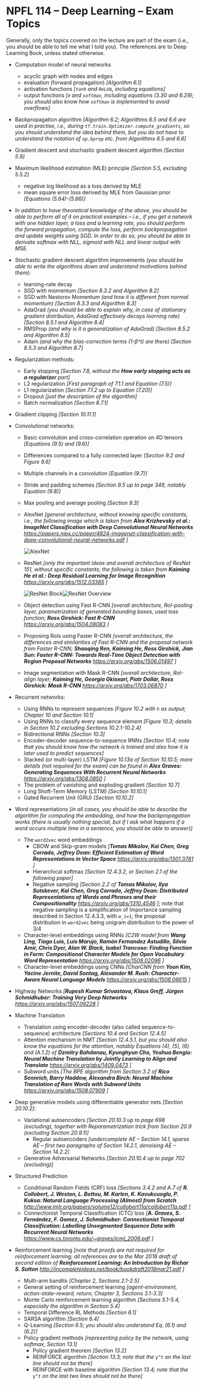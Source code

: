 # NPFL 114 – Deep Learning – Exam Topics

Generally, only the topics covered on the lecture are part of the exam
(i.e., you should be able to tell me what I told you). The references
are to Deep Learning Book, unless stated otherwise.

- Computation model of neural networks
    - acyclic graph with nodes and edges
    - evaluation (forward propagation) _[Algorithm 6.1]_
    - activation functions _[`tanh` and `ReLU`s, including equations]_
    - output functions _[`σ` and `softmax`, including equations (3.30 and 6.29);
      you should also know how `softmax` is implemented to avoid overflows]_

- Backpropagation algorithm *[Algorithm 6.2; Algorithms 6.5 and 6.6 are used in practise,
  i.e., during `tf.train.Optimizer.compute_gradients`, so you should understand the idea
  behind them, but you do not have to understand the notation of `op.bprop` etc. from
  Algorithms 6.5 and 6.6]*

- Gradient descent and stochastic gradient descent algorithm _[Section 5.9]_

- Maximum likelihood estimation (MLE) principle _[Section 5.5, excluding 5.5.2]_
    - negative log likelihood as a loss derived by MLE
    - mean square error loss derived by MLE from Gaussian prior _[Equations (5.64)-(5.66)]_

- _In addition to have theoretical knowledge of the above, you should be able to
  perform all of it on practical examples – i.e., if you get a network with one
  hidden layer, a loss and a learning rate, you should perform the forward
  propagation, compute the loss, perform backpropagation and update weights
  using SGD. In order to do so, you should be able to derivate softmax with NLL,
  sigmoid with NLL and linear output with MSE._

- Stochastic gradient descent algorithm improvements _(you should be able to
  write the algorithms down and understand motivations behind them)_:
    - learning-rate decay
    - SGD with momentum _[Section 8.3.2 and Algorithm 8.2]_
    - SGD with Nestorov Momentum _(and how it is different from normal momentum)_ _[Section 8.3.3 and Algorithm 8.3]_
    - AdaGrad _(you should be able to explain why, in case of stationary
      gradient distribution, AdaGrad effectively decays learning rate)_
      _[Section 8.5.1 and Algorithm 8.4]_
    - RMSProp _(and why is it a generalization of AdaGrad)_ _[Section 8.5.2 and Algorithm 8.5]_
    - Adam _(and why the bias-correction terms (1-β^t) are there)_ _[Section 8.5.3 and Algorithm 8.7]_

- Regularization methods:
    - Early stopping _[Section 7.8, without the **How early stopping acts as a regularizer** part]_
    - L2 regularization _[First paragraph of 7.1.1 and Equation (7.5)]_
    - L1 regularization _[Section 7.1.2 up to Equation (7.20)]_
    - Dropout _[just the description of the algorithm]_
    - Batch normalization _[Section 8.7.1]_

- Gradient clipping _[Section 10.11.1]_

- Convolutional networks:
    - Basic convolution and cross-correlation operation on 4D tensors _[Equations (9.5) and (9.6)]_
    - Differences compared to a fully connected layer _[Section 9.2 and Figure 9.6]_
    - Multiple channels in a convolution _[Equation (9.7)]_
    - Stride and padding schemes _[Section 9.5 up to page 349, notably Equation (9.8)]_
    - Max pooling and average pooling _[Section 9.3]_
    - AlexNet _[general architecture, without knowing specific constants, i.e.,
      the following image which is taken from **Alex Krizhevsky et al.: ImageNet
      Classification with Deep Convolutional Neural Networks**
      https://papers.nips.cc/paper/4824-imagenet-classification-with-deep-convolutional-neural-networks.pdf ]_

      ![AlexNet](images/alexnet.svg)
    - ResNet _[only the important ideas and overall architecture of ResNet 151,
      without specific constants; the following is taken from **Kaiming He et
      al.: Deep Residual Learning for Image Recognition**
      https://arxiv.org/abs/1512.03385 ]_

      ![ResNet Block](images/resnet-block.svg)![ResNet Overview](images/resnet-table.svg)
    - Object detection using Fast R-CNN _[overall architecture, RoI-pooling
      layer, parametrization of generated bounding boxes, used loss function;
      **Ross Girshick: Fast R-CNN** https://arxiv.org/abs/1504.08083 ]_
    - Proposing RoIs using Faster R-CNN _[overall architecture, the differences
      and similarities of Fast R-CNN and the proposal network from Faster R-CNN;
      **Shaoqing Ren, Kaiming He, Ross Girshick, Jian Sun: Faster R-CNN: Towards
      Real-Time Object Detection with Region Proposal Networks**
      https://arxiv.org/abs/1506.01497 ]_
    - Image segmentation with Mask R-CNN _[overall architecture, RoI-align layer;
      **Kaiming He, Georgia Gkioxari, Piotr Dollár, Ross Girshick: Mask R-CNN** https://arxiv.org/abs/1703.06870 ]_

- Recurrent networks:
    - Using RNNs to represent sequences _[Figure 10.2 with `h` as output;
      Chapter 10 and Section 10.1]_
    - Using RNNs to classify every sequence element _[Figure 10.3; details in
      Section 10.2 excluding Sections 10.2.1-10.2.4]_
    - Bidirectional RNNs _[Section 10.3]_
    - Encoder-decoder sequence-to-sequence RNNs _[Section 10.4; note that you
      should know how the network is trained and also how it is later used to
      predict sequences]_
    - Stacked (or multi-layer) LSTM _[Figure 10.13a of Section 10.10.5; more
      details (not required for the exam) can be found in **Alex Graves:
      Generating Sequences With Recurrent Neural Networks**
      https://arxiv.org/abs/1308.0850 ]_
    - The problem of vanishing and exploding gradient _[Section 10.7]_
    - Long Shoft-Term Memory (LSTM) _[Section 10.10.1]_
    - Gated Recurrent Unit (GRU) _[Section 10.10.2]_

- Word representations _[in all cases, you should be able to describe the
  algorithm for computing the embedding, and how the backpropagation works
  (there is usually nothing special, but if I ask what happens if a word occurs
  multiple time in a sentence, you should be able to answer)]_
    - The `word2vec` word embeddings
        - CBOW and Skip-gram models _[**Tomas Mikolov, Kai Chen, Greg Corrado,
          Jeffrey Dean: Efficient Estimation of Word Representations in Vector
          Space** https://arxiv.org/abs/1301.3781 ]_
        - Hierarchical softmax _[Section 12.4.3.2, or Section 2.1 of the following paper]_
        - Negative sampling _[Section 2.2 of **Tomas Mikolov, Ilya Sutskever,
          Kai Chen, Greg Corrado, Jeffrey Dean: Distributed Representations of
          Words and Phrases and their Compositionality**
          https://arxiv.org/abs/1310.4546 ]_; note that negative sampling is
          a simplification of Importance sampling described in Section 12.4.3.3,
          with `w_i=1`; the proposal distribution in `word2vec` being unigram
          distribution to the power of 3/4
    - Character-level embeddings using RNNs _[C2W model from **Wang Ling, Tiago
      Luís, Luís Marujo, Ramón Fernandez Astudillo, Silvio Amir, Chris Dyer,
      Alan W. Black, Isabel Trancoso: Finding Function in Form: Compositional
      Character Models for Open Vocabulary Word Representation**
      https://arxiv.org/abs/1508.02096 ]_
    - Character-level embeddings using CNNs _[CharCNN from **Yoon Kim, Yacine
      Jernite, David Sontag, Alexander M. Rush: Character-Aware Neural Language
      Models** https://arxiv.org/abs/1508.06615 ]_

- Highway Networks _[**Rupesh Kumar Srivastava, Klaus Greff, Jürgen Schmidhuber:
  Training Very Deep Networks** https://arxiv.org/abs/1507.06228 ]_

- Machine Translation
    - Translation using encoder-decoder (also called sequence-to-sequence)
      architecture _[Sections 10.4 and Section 12.4.5]_
    - Attention mechanism in NMT _[Section 12.4.5.1, but you should also know
      the equations for the attention, notably Equations (4), (5), (6) and
      (A.1.2) of **Dzmitry Bahdanau, Kyunghyun Cho, Yoshua Bengio: Neural
      Machine Translation by Jointly Learning to Align and Translate**
      https://arxiv.org/abs/1409.0473 ]_
    - Subword units _[The BPE algorithm from Section 3.2 of **Rico Sennrich,
      Barry Haddow, Alexandra Birch: Neural Machine Translation of Rare Words
      with Subword Units** https://arxiv.org/abs/1508.07909 ]_

- Deep generative models using differentiable generator nets _[Section 20.10.2]_:
    - Variational autoencoders _[Section 20.10.3 up to page 698 (excluding),
      together with Reparametrization trick from Section 20.9 (excluding Section
      20.9.1)]_
        - Regular autoencoders _[undercomplete AE – Section 14.1, sparse AE
          – first two paragraphs of Section 14.2.1, denoising AE – Section
          14.2.2]_
    - Generative Adversarial Networks _[Section 20.10.4 up to page 702 (excluding)]_

- Structured Prediction
    - Conditional Random Fields (CRF) loss _[Sections 3.4.2 and A.7 of **R.
      Collobert, J. Weston, L. Bottou, M. Karlen, K. Kavukcuoglu, P. Kuksa:
      Natural Language Processing (Almost) from Scratch**
      http://www.jmlr.org/papers/volume12/collobert11a/collobert11a.pdf ]_
    - Connectionist Temporal Classification (CTC) loss *[**A. Graves, S.
      Fernández, F. Gomez, J. Schmidhuber: Connectionist Temporal
      Classification: Labelling Unsegmented Sequence Data with Recurrent Neural
      Networks** https://www.cs.toronto.edu/~graves/icml_2006.pdf ]*

- Reinforcement learning _[note that proofs are not required for reinforcement
  learning; all references are to the Mar 2018 draft of second edition of
  **Reinforcement Learning: An Introduction by Richar S. Sutton**
  http://incompleteideas.net/book/bookdraft2018mar21.pdf ]_
    - Multi-arm bandits _[Chapter 2, Sections 2.1-2.5]_
    - General setting of reinforcement learning _[agent-environment, action-state-reward, return; Chapter 3, Sections 3.1-3.3]_
    - Monte Carlo reinforcement learning algorithm _[Sections 5.1-5.4, especially the algorithm in Section 5.4]_
    - Temporal Difference RL Methods _[Section 6.1]_
    - SARSA algorithm _[Section 6.4]_
    - Q-Learning _[Section 6.5; you should also understand Eq. (6.1) and (6.2)]_
    - Policy gradient methods _[representing policy by the network, using
      softmax, Section 13.1]_
        - Policy gradient theorem _[Section 13.2]_
        - REINFORCE algorithm _[Section 13.3; note that the `γ^t` on the last
          line should not be there]_
        - REINFORCE with baseline algorithm _[Section 13.4; note that the `γ^t`
          on the last two lines should not be there]_
